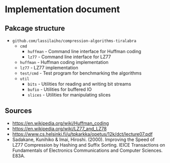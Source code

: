 # Implementation document

## Pakcage structure

- `github.com/lassilaiho/compression-algorithms-tiralabra`
  - `cmd`
    - `huffman` - Command line interface for Huffman coding
    - `lz77` - Command line interface for LZ77
  - `huffman` - Huffman coding implementation
  - `lz77` - LZ77 implementation
  - `test/cmd` - Test program for benchmarking the algorithms
  - `util`
    - `bits` - Utilities for reading and writing bit streams
    - `bufio` - Utilities for buffered IO
    - `slices` - Utilities for manipulating slices

## Sources

- https://en.wikipedia.org/wiki/Huffman_coding
- https://en.wikipedia.org/wiki/LZ77_and_LZ78
- https://www.cs.helsinki.fi/u/tpkarkka/opetus/12k/dct/lecture07.pdf
- Sadakane, Kunihiko & Imai, Hiroshi. (2000). Improving the Speed of LZ77
  Compression by Hashing and Suffix Sorting. IEICE Transactions on Fundamentals
  of Electronics Communications and Computer Sciences. E83A. 
